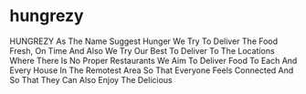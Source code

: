 # hungrezy
HUNGREZY As The Name Suggest Hunger We Try To Deliver The Food Fresh, On Time And Also We Try Our Best To Deliver To The Locations Where There Is No Proper Restaurants  We Aim To Deliver Food To Each And Every House In The Remotest Area So That Everyone Feels Connected And So That They Can Also Enjoy The Delicious
